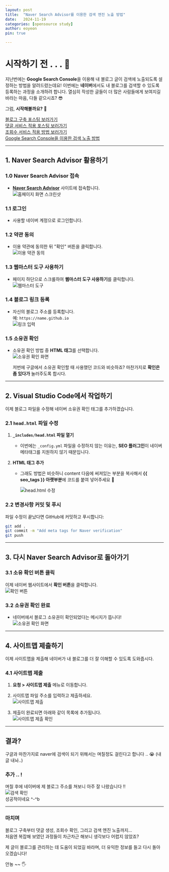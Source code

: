```yaml
---
layout: post
title:  "Naver Search Advisor를 이용한 검색 엔진 노출 방법"
date:   2024-11-19
categories: [opensource study]
author: eoyeon
pin: true

---
```


# 시작하기 전 . . . 🎀

지난번에는 **Google Search Console**을 이용해 내 블로그 글이 검색에 노출되도록 설정하는 방법을 알려드렸는데요! 이번에는 **네이버**에서도 내 블로그를 검색할 수 있도록 등록하는 과정을 소개하려 합니다. 열심히 작성한 글들이 더 많은 사람들에게 보여지길 바라는 마음, 다들 같으시죠? 😎  

그럼, **시작해볼까요?** 🎁  

[블로그 구축 포스팅 보러가기](https://eo-yeon.github.io/posts/first/)  
[댓글 서비스 적용 포스팅 보러가기](https://eo-yeon.github.io/posts/comment/)  
[조회수 서비스 적용 방법 보러가기](https://eo-yeon.github.io/posts/goatcounter/)  
[Google Search Console을 이용한 검색 노출 방법](https://eo-yeon.github.io/posts/google/)  

---

## 1. Naver Search Advisor 활용하기  

### 1.0 Naver Search Advisor 접속  
- **[Naver Search Advisor](https://searchadvisor.naver.com/)** 사이트에 접속합니다.  
  ![홈페이지 화면 스크린샷](/assets/img/2024-11-19-naver_1.PNG)

### 1.1 로그인  
- 사용할 네이버 계정으로 로그인합니다.  

### 1.2 약관 동의  
- 이용 약관에 동의한 뒤 "확인" 버튼을 클릭합니다.  
  ![이용 약관 동의](/assets/img/2024-11-19-naver_2.PNG)

### 1.3 웹마스터 도구 사용하기  
- 페이지 하단으로 스크롤하여 **웹마스터 도구 사용하기**를 클릭합니다.  
  ![웹마스터 도구](/assets/img/2024-11-19-naver_3.PNG)

### 1.4 블로그 링크 등록  
- 자신의 블로그 주소를 등록합니다.  
  예: `https://name.github.io`  
  ![링크 입력](/assets/img/2024-11-19-naver_4.PNG)

### 1.5 소유권 확인  
- 소유권 확인 방법 중 **HTML 태그**를 선택합니다.  
  ![소유권 확인 화면](/assets/img/2024-11-19-naver_5.PNG)  

  저번에 구글에서 소유권 확인할 때 사용했던 코드와 비슷하죠?
  마찬가지로 **확인은 좀 있다가** 눌러주도록 합시다. 

---

## 2. Visual Studio Code에서 작업하기  

이제 블로그 파일을 수정해 네이버 소유권 확인 태그를 추가하겠습니다.

### 2.1 `head.html` 파일 수정  
1. **`_includes/head.html` 파일 열기**  
   - 이번에는 `_config.yml` 파일을 수정하지 않는 이유는, **SEO 플러그인**이 네이버 메타태그를 지원하지 않기 때문입니다.  

2. **HTML 태그 추가**  
   - 그래도 방법은 비슷하니 content 다음에 써져있는 부분을 복사해서 **{{ seo_tags }} 아랫부분**에 코드를 붙여 넣어주세요 💨
   
     ![head.html 수정](/assets/img/2024-11-19-naver_6.PNG)

### 2.2 변경사항 커밋 및 푸시  
파일 수정이 끝났다면 GitHub에 커밋하고 푸시합니다:  

```bash
git add .
git commit -m "Add meta tags for Naver verification"
git push
```

---

## 3. 다시 Naver Search Advisor로 돌아가기  

### 3.1 소유 확인 버튼 클릭  
이제 네이버 웹사이트에서 **확인 버튼**을 클릭합니다.  
![확인 버튼](/assets/img/2024-11-19-naver_5.PNG)

### 3.2 소유권 확인 완료  
- 네이버에서 블로그 소유권이 확인되었다는 메시지가 뜹니다!  
  ![소유권 확인 화면](/assets/img/2024-11-19-naver_7.PNG)

---

## 4. 사이트맵 제출하기  

이제 사이트맵을 제출해 네이버가 내 블로그를 더 잘 이해할 수 있도록 도와줍시다.  

### 4.1 사이트맵 제출  
1. **요청 > 사이트맵 제출** 메뉴로 이동합니다.  
2. 사이트맵 파일 주소를 입력하고 제출하세요.  
   ![사이트맵 제출](/assets/img/2024-11-19-naver_9.PNG)

3. 제출이 완료되면 아래와 같이 목록에 추가됩니다.  
   ![사이트맵 제출 확인](/assets/img/2024-11-19-naver_10.PNG)

---

## 결과?  

구글과 마찬가지로 naver에 검색이 되기 위해서는
며칠정도 걸린다고 합니다 .. 😭 (내 글 내놔..)

### 추가 .. !

며칠 후에 네이버에 제 블로그 주소를 쳐보니 아주 잘 나왔습니다 !!  
  ![검색 확인](/assets/img/2024-11-19-naver_11.PNG)  
성공적이네요 ^-^b

---

### 마치며  

블로그 구축부터 댓글 생성, 조회수 확인, 그리고 검색 엔진 노출까지…  
처음엔 복잡해 보였던 과정들이 차근차근 해보니 생각보다 어렵지 않았죠?  

제 글이 블로그를 관리하는 데 도움이 되었길 바라며, 더 유익한 정보를 들고 다시 돌아오겠습니다!  

안뇽 ~~ 🖐️